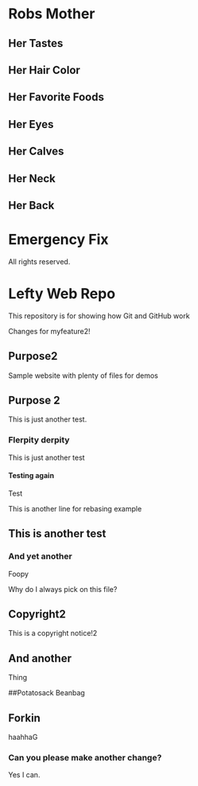 # Robs Mother
## Her Tastes
## Her Hair Color
## Her Favorite Foods
## Her Eyes
## Her Calves
## Her Neck
## Her Back


# Emergency Fix
All rights reserved.

# Lefty Web Repo

This repository is for showing how Git and GitHub work

Changes for myfeature2!

## Purpose2

Sample website with plenty of files for demos

## Purpose 2

This is just another test.

### Flerpity derpity

This is just another test

#### Testing again

Test

This is another line for rebasing example

## This is another test

### And yet another

Foopy

Why do I always pick on this file?

## Copyright2
This is a copyright notice!2

## And another
Thing

##Potatosack
Beanbag

## Forkin
haahhaG

### Can you please make another change?
Yes I can.